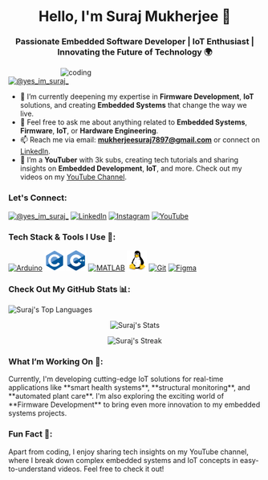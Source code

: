 <h1 align="center">Hello, I'm Suraj Mukherjee 👋</h1>
<h3 align="center">Passionate Embedded Software Developer | IoT Enthusiast | Innovating the Future of Technology 🌍</h3>
<img align="right" alt="coding" width="400" src="https://miro.medium.com/max/1360/0*7Q3yvSIv_t0ioJ-Z.gif">

<p align="left">
  <a href="https://twitter.com/@yes_im_suraj_" target="blank"><img src="https://img.shields.io/twitter/follow/@yes_im_suraj_?logo=twitter&style=for-the-badge" alt="@yes_im_suraj_" /></a>
</p>

- 🌱 I’m currently deepening my expertise in **Firmware Development**, **IoT** solutions, and creating **Embedded Systems** that change the way we live.
- 💬 Feel free to ask me about anything related to **Embedded Systems**, **Firmware**, **IoT**, or **Hardware Engineering**.
- 📫 Reach me via email: **mukherjeesuraj7897@gmail.com** or connect on [LinkedIn](https://www.linkedin.com/in/suraj-mukherjee-64491923a/).
- 🎥 I’m a **YouTuber** with 3k subs, creating tech tutorials and sharing insights on **Embedded Development**, **IoT**, and more. Check out my videos on my [YouTube Channel](https://www.youtube.com/c/artificialgamer7897).

<h3 align="left">Let's Connect:</h3>
<p align="left">
  <a href="https://twitter.com/@yes_im_suraj_" target="blank"><img align="center" src="https://raw.githubusercontent.com/rahuldkjain/github-profile-readme-generator/master/src/images/icons/Social/twitter.svg" alt="@yes_im_suraj_" height="30" width="40" /></a>
  <a href="https://www.linkedin.com/in/suraj-mukherjee-64491923a/" target="blank"><img align="center" src="https://raw.githubusercontent.com/rahuldkjain/github-profile-readme-generator/master/src/images/icons/Social/linked-in-alt.svg" alt="LinkedIn" height="30" width="40" /></a>
  <a href="https://www.instagram.com/yes_im_suraj_/" target="blank"><img align="center" src="https://raw.githubusercontent.com/rahuldkjain/github-profile-readme-generator/master/src/images/icons/Social/instagram.svg" alt="Instagram" height="30" width="40" /></a>
  <a href="https://www.youtube.com/c/artificialgamer7897" target="blank"><img align="center" src="https://raw.githubusercontent.com/rahuldkjain/github-profile-readme-generator/master/src/images/icons/Social/youtube.svg" alt="YouTube" height="30" width="40" /></a>
</p>

<h3 align="left">Tech Stack & Tools I Use 🚀:</h3>
<p align="left">
  <a href="https://www.arduino.cc/" target="_blank"><img src="https://cdn.worldvectorlogo.com/logos/arduino-1.svg" alt="Arduino" width="40" height="40" /></a>
  <a href="https://www.cprogramming.com/" target="_blank"><img src="https://raw.githubusercontent.com/devicons/devicon/master/icons/c/c-original.svg" alt="C Programming" width="40" height="40" /></a>
  <a href="https://www.w3schools.com/cpp/" target="_blank"><img src="https://raw.githubusercontent.com/devicons/devicon/master/icons/cplusplus/cplusplus-original.svg" alt="C++" width="40" height="40" /></a>
  <a href="https://www.mathworks.com/" target="_blank"><img src="https://upload.wikimedia.org/wikipedia/commons/2/21/Matlab_Logo.png" alt="MATLAB" width="40" height="40" /></a>
  <a href="https://www.linux.org/" target="_blank"><img src="https://raw.githubusercontent.com/devicons/devicon/master/icons/linux/linux-original.svg" alt="Linux" width="40" height="40" /></a>
  <a href="https://git-scm.com/" target="_blank"><img src="https://www.vectorlogo.zone/logos/git-scm/git-scm-icon.svg" alt="Git" width="40" height="40" /></a>
  <a href="https://www.figma.com/" target="_blank"><img src="https://www.vectorlogo.zone/logos/figma/figma-icon.svg" alt="Figma" width="40" height="40" /></a>
</p>

<h3 align="left">Check Out My GitHub Stats 📊:</h3>
<p align="left">
  <img src="https://github-readme-stats.vercel.app/api/top-langs?username=suraj7897&show_icons=true&locale=en&layout=compact" alt="Suraj's Top Languages" />
</p>

<p align="center">
  <img src="https://github-readme-stats.vercel.app/api?username=suraj7897&show_icons=true&locale=en" alt="Suraj's Stats" />
</p>

<p align="center">
  <img src="https://github-readme-streak-stats.herokuapp.com/?user=suraj7897&" alt="Suraj's Streak" />
</p>

<h3 align="left">What I’m Working On 🚧:</h3>
<p align="left">
  Currently, I'm developing cutting-edge IoT solutions for real-time applications like **smart health systems**, **structural monitoring**, and **automated plant care**. I'm also exploring the exciting world of **Firmware Development** to bring even more innovation to my embedded systems projects.
</p>

<h3 align="left">Fun Fact 🌟:</h3>
<p align="left">
  Apart from coding, I enjoy sharing tech insights on my YouTube channel, where I break down complex embedded systems and IoT concepts in easy-to-understand videos. Feel free to check it out!
</p>
